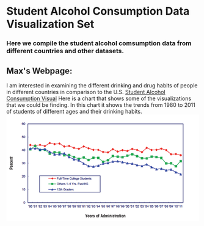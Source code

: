 # Student Alcohol Consumption Data Visualization Set

### Here we compile the student alcohol comsumption data from different countries and other datasets.

## Max's Webpage:
I am interested in examining the different drinking and drug habits of people in different countries in comparison to the U.S.
[Student Alcohol Consumption Visual](Visualizations)
Here is a chart that shows some of the visualizations that we could be finding. In this chart it shows the trends from 1980 to 2011 of students of different ages and their drinking habits.
![Alcohol Graph](White03.png)
